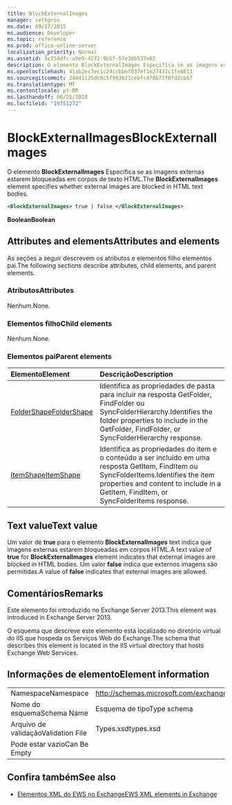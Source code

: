 ```yaml
---
title: BlockExternalImages
manager: sethgros
ms.date: 09/17/2015
ms.audience: Developer
ms.topic: reference
ms.prod: office-online-server
localization_priority: Normal
ms.assetid: 5c754dfc-a9e9-4272-9b5f-5fe3db537e62
description: O elemento BlockExternalImages Especifica se as imagens externas estarem bloqueadas em corpos de texto HTML.
ms.openlocfilehash: 41ab2ec7ec1c24ccbbef037ef1e27431c1fe6811
ms.sourcegitcommit: 34041125dc8c5f993b21cebfc4f8b72f0fd2cb6f
ms.translationtype: MT
ms.contentlocale: pt-BR
ms.lasthandoff: 06/25/2018
ms.locfileid: "19751272"
---
```

# <a name="blockexternalimages"></a><span data-ttu-id="7c5ef-103">BlockExternalImages</span><span class="sxs-lookup"><span data-stu-id="7c5ef-103">BlockExternalImages</span></span>

<span data-ttu-id="7c5ef-104">O elemento **BlockExternalImages** Especifica se as imagens externas estarem bloqueadas em corpos de texto HTML.</span><span class="sxs-lookup"><span data-stu-id="7c5ef-104">The **BlockExternalImages** element specifies whether external images are blocked in HTML text bodies.</span></span> 
  
```XML
<BlockExternalImages> true | false </BlockExternalImages>
```

 <span data-ttu-id="7c5ef-105">**Boolean**</span><span class="sxs-lookup"><span data-stu-id="7c5ef-105">**Boolean**</span></span>
## <a name="attributes-and-elements"></a><span data-ttu-id="7c5ef-106">Attributes and elements</span><span class="sxs-lookup"><span data-stu-id="7c5ef-106">Attributes and elements</span></span>

<span data-ttu-id="7c5ef-107">As seções a seguir descrevem os atributos e elementos filho elementos pai.</span><span class="sxs-lookup"><span data-stu-id="7c5ef-107">The following sections describe attributes, child elements, and parent elements.</span></span>
  
### <a name="attributes"></a><span data-ttu-id="7c5ef-108">Atributos</span><span class="sxs-lookup"><span data-stu-id="7c5ef-108">Attributes</span></span>

<span data-ttu-id="7c5ef-109">Nenhum.</span><span class="sxs-lookup"><span data-stu-id="7c5ef-109">None.</span></span>
  
### <a name="child-elements"></a><span data-ttu-id="7c5ef-110">Elementos filho</span><span class="sxs-lookup"><span data-stu-id="7c5ef-110">Child elements</span></span>

<span data-ttu-id="7c5ef-111">Nenhum.</span><span class="sxs-lookup"><span data-stu-id="7c5ef-111">None.</span></span>
  
### <a name="parent-elements"></a><span data-ttu-id="7c5ef-112">Elementos pai</span><span class="sxs-lookup"><span data-stu-id="7c5ef-112">Parent elements</span></span>

|<span data-ttu-id="7c5ef-113">**Elemento**</span><span class="sxs-lookup"><span data-stu-id="7c5ef-113">**Element**</span></span>|<span data-ttu-id="7c5ef-114">**Descrição**</span><span class="sxs-lookup"><span data-stu-id="7c5ef-114">**Description**</span></span>|
|:-----|:-----|
|[<span data-ttu-id="7c5ef-115">FolderShape</span><span class="sxs-lookup"><span data-stu-id="7c5ef-115">FolderShape</span></span>](foldershape.md) <br/> |<span data-ttu-id="7c5ef-116">Identifica as propriedades de pasta para incluir na resposta GetFolder, FindFolder ou SyncFolderHierarchy.</span><span class="sxs-lookup"><span data-stu-id="7c5ef-116">Identifies the folder properties to include in the GetFolder, FindFolder, or SyncFolderHierarchy response.</span></span>  <br/> |
|[<span data-ttu-id="7c5ef-117">ItemShape</span><span class="sxs-lookup"><span data-stu-id="7c5ef-117">ItemShape</span></span>](itemshape.md) <br/> |<span data-ttu-id="7c5ef-118">Identifica as propriedades do item e o conteúdo a ser incluído em uma resposta GetItem, FindItem ou SyncFolderItems.</span><span class="sxs-lookup"><span data-stu-id="7c5ef-118">Identifies the item properties and content to include in a GetItem, FindItem, or SyncFolderItems response.</span></span>  <br/> |
   
## <a name="text-value"></a><span data-ttu-id="7c5ef-119">Text value</span><span class="sxs-lookup"><span data-stu-id="7c5ef-119">Text value</span></span>

<span data-ttu-id="7c5ef-120">Um valor de **true** para o elemento **BlockExternalImages** text indica que imagens externas estarem bloqueadas em corpos HTML.</span><span class="sxs-lookup"><span data-stu-id="7c5ef-120">A text value of **true** for **BlockExternalImages** element indicates that external images are blocked in HTML bodies.</span></span> <span data-ttu-id="7c5ef-121">Um valor **false** indica que externos imagens são permitidas.</span><span class="sxs-lookup"><span data-stu-id="7c5ef-121">A value of **false** indicates that external images are allowed.</span></span> 
  
## <a name="remarks"></a><span data-ttu-id="7c5ef-122">Comentários</span><span class="sxs-lookup"><span data-stu-id="7c5ef-122">Remarks</span></span>

<span data-ttu-id="7c5ef-123">Este elemento foi introduzido no Exchange Server 2013.</span><span class="sxs-lookup"><span data-stu-id="7c5ef-123">This element was introduced in Exchange Server 2013.</span></span>
  
<span data-ttu-id="7c5ef-124">O esquema que descreve este elemento está localizado no diretório virtual do IIS que hospeda os Serviços Web do Exchange.</span><span class="sxs-lookup"><span data-stu-id="7c5ef-124">The schema that describes this element is located in the IIS virtual directory that hosts Exchange Web Services.</span></span>
  
## <a name="element-information"></a><span data-ttu-id="7c5ef-125">Informações de elemento</span><span class="sxs-lookup"><span data-stu-id="7c5ef-125">Element information</span></span>

|||
|:-----|:-----|
|<span data-ttu-id="7c5ef-126">Namespace</span><span class="sxs-lookup"><span data-stu-id="7c5ef-126">Namespace</span></span>  <br/> |http://schemas.microsoft.com/exchange/services/2006/types  <br/> |
|<span data-ttu-id="7c5ef-127">Nome do esquema</span><span class="sxs-lookup"><span data-stu-id="7c5ef-127">Schema Name</span></span>  <br/> |<span data-ttu-id="7c5ef-128">Esquema de tipo</span><span class="sxs-lookup"><span data-stu-id="7c5ef-128">Type schema</span></span>  <br/> |
|<span data-ttu-id="7c5ef-129">Arquivo de validação</span><span class="sxs-lookup"><span data-stu-id="7c5ef-129">Validation File</span></span>  <br/> |<span data-ttu-id="7c5ef-130">Types.xsd</span><span class="sxs-lookup"><span data-stu-id="7c5ef-130">types.xsd</span></span>  <br/> |
|<span data-ttu-id="7c5ef-131">Pode estar vazio</span><span class="sxs-lookup"><span data-stu-id="7c5ef-131">Can Be Empty</span></span>  <br/> ||
   
## <a name="see-also"></a><span data-ttu-id="7c5ef-132">Confira também</span><span class="sxs-lookup"><span data-stu-id="7c5ef-132">See also</span></span>



- [<span data-ttu-id="7c5ef-133">Elementos XML do EWS no Exchange</span><span class="sxs-lookup"><span data-stu-id="7c5ef-133">EWS XML elements in Exchange</span></span>](ews-xml-elements-in-exchange.md)

